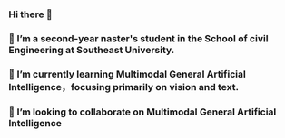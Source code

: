 ### Hi there 👋
### 🔭 I’m a second-year naster's student in the School of civil Engineering at Southeast University.
### 🌱 I’m currently learning Multimodal General Artificial Intelligence，focusing primarily on vision and text.
### 👯 I’m looking to collaborate on Multimodal General Artificial Intelligence


<!--
**HubingLion/HubingLion** is a ✨ _special_ ✨ repository because its `README.md` (this file) appears on your GitHub profile.

Here are some ideas to get you started:

- 🔭 I’m currently working on Southeast University
- 🌱 I’m currently learning Multimodal General Artificial Intelligence
- 👯 I’m looking to collaborate on Multimodal General Artificial Intelligence
- 🤔 I’m looking for help with ...
- 💬 Ask me about ...
- 📫 How to reach me: ...
- 😄 Pronouns: ...
- ⚡ Fun fact: ...
-->
